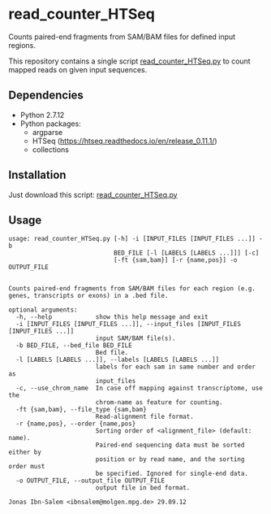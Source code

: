 # read_counter_HTSeq

Counts paired-end fragments from SAM/BAM files for defined input regions.

This repository contains a single script [read_counter_HTSeq.py](read_counter_HTSeq.py) to count mapped reads on given input sequences.

## Dependencies

- Python 2.7.12
- Python packages:
  - argparse
  - HTSeq (https://htseq.readthedocs.io/en/release_0.11.1/)
  - collections
  

## Installation

Just download this script: [read_counter_HTSeq.py](read_counter_HTSeq.py)

## Usage

```
usage: read_counter_HTSeq.py [-h] -i [INPUT_FILES [INPUT_FILES ...]] -b
                             BED_FILE [-l [LABELS [LABELS ...]]] [-c]
                             [-ft {sam,bam}] [-r {name,pos}] -o OUTPUT_FILE

 
Counts paired-end fragments from SAM/BAM files for each region (e.g. genes, transcripts or exons) in a .bed file.

optional arguments:
  -h, --help            show this help message and exit
  -i [INPUT_FILES [INPUT_FILES ...]], --input_files [INPUT_FILES [INPUT_FILES ...]]
                        input SAM/BAM file(s).
  -b BED_FILE, --bed_file BED_FILE
                        Bed file.
  -l [LABELS [LABELS ...]], --labels [LABELS [LABELS ...]]
                        labels for each sam in same number and order as
                        input_files
  -c, --use_chrom_name  In case off mapping against transcriptome, use the
                        chrom-name as feature for counting.
  -ft {sam,bam}, --file_type {sam,bam}
                        Read-alignment file format.
  -r {name,pos}, --order {name,pos}
                        Sorting order of <alignment_file> (default: name).
                        Paired-end sequencing data must be sorted either by
                        position or by read name, and the sorting order must
                        be specified. Ignored for single-end data.
  -o OUTPUT_FILE, --output_file OUTPUT_FILE
                        output file in bed format.

Jonas Ibn-Salem <ibnsalem@molgen.mpg.de> 29.09.12


```
